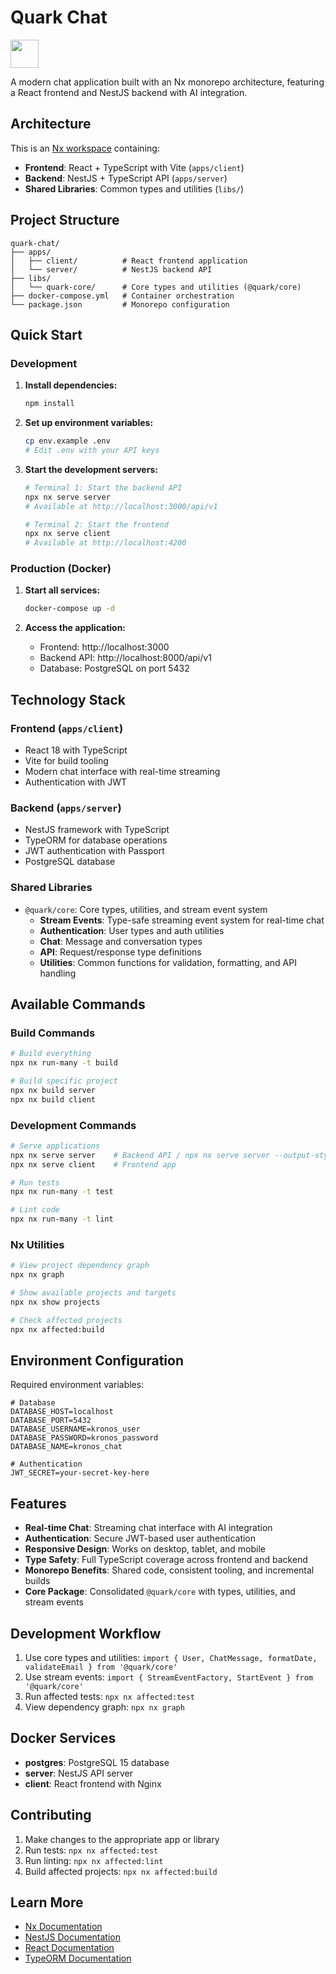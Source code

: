 # Quark Chat

<a alt="Nx logo" href="https://nx.dev" target="_blank" rel="noreferrer"><img src="https://raw.githubusercontent.com/nrwl/nx/master/images/nx-logo.png" width="45"></a>

A modern chat application built with an Nx monorepo architecture, featuring a React frontend and NestJS backend with AI integration.

## Architecture

This is an [Nx workspace](https://nx.dev) containing:

- **Frontend**: React + TypeScript with Vite (`apps/client`)
- **Backend**: NestJS + TypeScript API (`apps/server`)
- **Shared Libraries**: Common types and utilities (`libs/`)

## Project Structure

```
quark-chat/
├── apps/
│   ├── client/          # React frontend application
│   └── server/          # NestJS backend API
├── libs/
│   └── quark-core/      # Core types and utilities (@quark/core)
├── docker-compose.yml   # Container orchestration
└── package.json         # Monorepo configuration
```

## Quick Start

### Development

1. **Install dependencies:**
   ```bash
   npm install
   ```

2. **Set up environment variables:**
   ```bash
   cp env.example .env
   # Edit .env with your API keys
   ```

3. **Start the development servers:**
   ```bash
   # Terminal 1: Start the backend API
   npx nx serve server
   # Available at http://localhost:3000/api/v1

   # Terminal 2: Start the frontend
   npx nx serve client
   # Available at http://localhost:4200
   ```

### Production (Docker)

1. **Start all services:**
   ```bash
   docker-compose up -d
   ```

2. **Access the application:**
   - Frontend: http://localhost:3000
   - Backend API: http://localhost:8000/api/v1
   - Database: PostgreSQL on port 5432

## Technology Stack

### Frontend (`apps/client`)
- React 18 with TypeScript
- Vite for build tooling
- Modern chat interface with real-time streaming
- Authentication with JWT

### Backend (`apps/server`)
- NestJS framework with TypeScript
- TypeORM for database operations
- JWT authentication with Passport
- PostgreSQL database

### Shared Libraries
- `@quark/core`: Core types, utilities, and stream event system
  - **Stream Events**: Type-safe streaming event system for real-time chat
  - **Authentication**: User types and auth utilities
  - **Chat**: Message and conversation types
  - **API**: Request/response type definitions
  - **Utilities**: Common functions for validation, formatting, and API handling

## Available Commands

### Build Commands
```bash
# Build everything
npx nx run-many -t build

# Build specific project
npx nx build server
npx nx build client
```

### Development Commands
```bash
# Serve applications
npx nx serve server    # Backend API / npx nx serve server --output-style=stream
npx nx serve client    # Frontend app

# Run tests
npx nx run-many -t test

# Lint code
npx nx run-many -t lint
```

### Nx Utilities
```bash
# View project dependency graph
npx nx graph

# Show available projects and targets
npx nx show projects

# Check affected projects
npx nx affected:build
```

## Environment Configuration

Required environment variables:

```env
# Database
DATABASE_HOST=localhost
DATABASE_PORT=5432
DATABASE_USERNAME=kronos_user
DATABASE_PASSWORD=kronos_password
DATABASE_NAME=kronos_chat

# Authentication
JWT_SECRET=your-secret-key-here

```

## Features

- **Real-time Chat**: Streaming chat interface with AI integration
- **Authentication**: Secure JWT-based user authentication
- **Responsive Design**: Works on desktop, tablet, and mobile
- **Type Safety**: Full TypeScript coverage across frontend and backend
- **Monorepo Benefits**: Shared code, consistent tooling, and incremental builds
- **Core Package**: Consolidated `@quark/core` with types, utilities, and stream events

## Development Workflow

1. Use core types and utilities: `import { User, ChatMessage, formatDate, validateEmail } from '@quark/core'`
2. Use stream events: `import { StreamEventFactory, StartEvent } from '@quark/core'`
3. Run affected tests: `npx nx affected:test`
4. View dependency graph: `npx nx graph`

## Docker Services

- **postgres**: PostgreSQL 15 database
- **server**: NestJS API server
- **client**: React frontend with Nginx

## Contributing

1. Make changes to the appropriate app or library
2. Run tests: `npx nx affected:test`
3. Run linting: `npx nx affected:lint`
4. Build affected projects: `npx nx affected:build`

## Learn More

- [Nx Documentation](https://nx.dev)
- [NestJS Documentation](https://nestjs.com)
- [React Documentation](https://react.dev)
- [TypeORM Documentation](https://typeorm.io)
